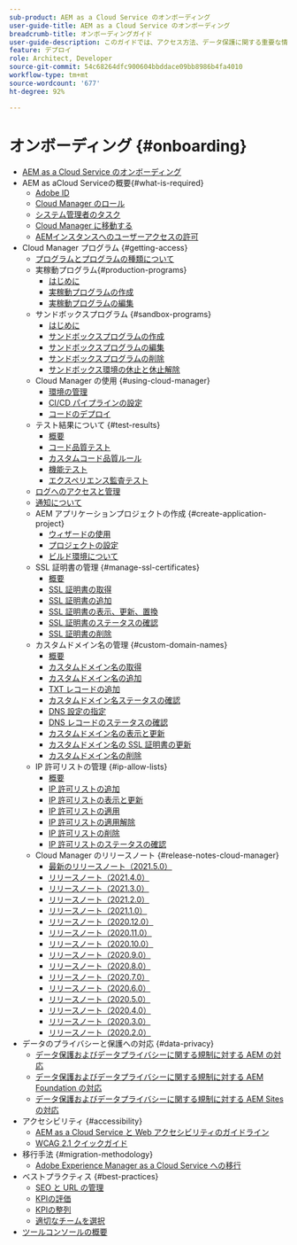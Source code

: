 ```yaml
---
sub-product: AEM as a Cloud Service のオンボーディング
user-guide-title: AEM as a Cloud Service のオンボーディング
breadcrumb-title: オンボーディングガイド
user-guide-description: このガイドでは、アクセス方法、データ保護に関する重要な情報など、Adobe Experience Manager as a Cloud Service の基本について概要を説明します。
feature: デプロイ
role: Architect, Developer
source-git-commit: 54c68264dfc900604bbddace09bb8986b4fa4010
workflow-type: tm+mt
source-wordcount: '677'
ht-degree: 92%

---
```



# オンボーディング {#onboarding}

+ [AEM as a Cloud Service のオンボーディング](/help/onboarding/home.md)
+ AEM as aCloud Serviceの概要{#what-is-required}
   + [Adobe ID](what-is-required/get-your-adobe-id.md)
   + [Cloud Manager のロール](what-is-required/user-roles-permissions.md)
   + [システム管理者のタスク](what-is-required/add-users-assign-cm-roles.md)
   + [Cloud Manager に移動する](what-is-required/navigate-to-cloud-manager.md)
   + [AEMインスタンスへのユーザーアクセスの許可](/help/onboarding/what-is-required/accessing-aem-instance.md)
+ Cloud Manager プログラム {#getting-access}
   + [プログラムとプログラムの種類について](getting-access-to-aem-in-cloud/understand-program-types.md)
   + 実稼動プログラム{#production-programs}
      + [はじめに](/help/onboarding/getting-access-to-aem-in-cloud/introduction-production-programs.md)
      + [実稼動プログラムの作成](getting-access-to-aem-in-cloud/creating-production-program.md)
      + [実稼動プログラムの編集](/help/onboarding/getting-access-to-aem-in-cloud/editing-production-program.md)
   + サンドボックスプログラム {#sandbox-programs}
      + [はじめに](getting-access-to-aem-in-cloud/introduction-sandbox-programs.md)
      + [サンドボックスプログラムの作成](getting-access-to-aem-in-cloud/creating-sandbox-program.md)
      + [サンドボックスプログラムの編集](/help/onboarding/getting-access-to-aem-in-cloud/editing-sandbox-program.md)
      + [サンドボックスプログラムの削除](getting-access-to-aem-in-cloud/deleting-sandbox-program.md)
      + [サンドボックス環境の休止と休止解除](/help/onboarding/getting-access-to-aem-in-cloud/hibernating-de-hibernating-sandbox-environments.md)
   + Cloud Manager の使用 {#using-cloud-manager}
      + [環境の管理](https://experienceleague.adobe.com/docs/experience-manager-cloud-service/implementing/using-cloud-manager/manage-environments.html?lang=ja)
      + [CI/CD パイプラインの設定](https://experienceleague.adobe.com/docs/experience-manager-cloud-service/implementing/using-cloud-manager/configure-pipeline.html?lang=ja)
      + [コードのデプロイ](https://experienceleague.adobe.com/docs/experience-manager-cloud-service/implementing/using-cloud-manager/deploy-code.html?lang=ja)
   + テスト結果について {#test-results}
      + [概要](https://experienceleague.adobe.com/docs/experience-manager-cloud-service/implementing/using-cloud-manager/test-results/overview-test-results.html?lang=ja)
      + [コード品質テスト](https://experienceleague.adobe.com/docs/experience-manager-cloud-service/implementing/using-cloud-manager/test-results/code-quality-testing.html?lang=ja)
      + [カスタムコード品質ルール](https://experienceleague.adobe.com/docs/experience-manager-cloud-service/implementing/using-cloud-manager/test-results/custom-code-quality-rules.html?lang=ja)
      + [機能テスト](https://experienceleague.adobe.com/docs/experience-manager-cloud-service/implementing/using-cloud-manager/test-results/functional-testing.html?lang=ja)
      + [エクスペリエンス監査テスト](https://experienceleague.adobe.com/docs/experience-manager-cloud-service/implementing/using-cloud-manager/test-results/experience-audit-testing.html?lang=ja)
   + [ログへのアクセスと管理](https://experienceleague.adobe.com/docs/experience-manager-cloud-service/implementing/using-cloud-manager/manage-logs.html?lang=ja)
   + [通知について](https://experienceleague.adobe.com/docs/experience-manager-cloud-service/implementing/using-cloud-manager/notifications.html?lang=ja)
   + AEM アプリケーションプロジェクトの作成 {#create-application-project}
      + [ウィザードの使用](getting-access-to-aem-in-cloud/using-the-wizard.md)
      + [プロジェクトの設定](getting-access-to-aem-in-cloud/setting-up-project.md)
      + [ビルド環境について](getting-access-to-aem-in-cloud/build-environment-details.md)
   + SSL 証明書の管理 {#manage-ssl-certificates}
      + [概要](https://experienceleague.adobe.com/docs/experience-manager-cloud-service/implementing/using-cloud-manager/manage-ssl-certificates/introduction.html?lang=ja)
      + [SSL 証明書の取得](https://experienceleague.adobe.com/docs/experience-manager-cloud-service/implementing/using-cloud-manager/manage-ssl-certificates/get-ssl-certificate.html?lang=ja)
      + [SSL 証明書の追加](https://experienceleague.adobe.com/docs/experience-manager-cloud-service/implementing/using-cloud-manager/manage-ssl-certificates/add-ssl-certificate.html?lang=ja)
      + [SSL 証明書の表示、更新、置換](https://experienceleague.adobe.com/docs/experience-manager-cloud-service/implementing/using-cloud-manager/manage-ssl-certificates/view-update-replace-ssl-certificate.html?lang=ja)
      + [SSL 証明書のステータスの確認](https://experienceleague.adobe.com/docs/experience-manager-cloud-service/implementing/using-cloud-manager/manage-ssl-certificates/check-status-ssl-certificate.html?lang=ja)
      + [SSL 証明書の削除](https://experienceleague.adobe.com/docs/experience-manager-cloud-service/implementing/using-cloud-manager/manage-ssl-certificates/delete-ssl-certificate.html?lang=ja)
   + カスタムドメイン名の管理 {#custom-domain-names}
      + [概要](https://experienceleague.adobe.com/docs/experience-manager-cloud-service/implementing/using-cloud-manager/custom-domain-names/introduction.html?lang=ja)
      + [カスタムドメイン名の取得](https://experienceleague.adobe.com/docs/experience-manager-cloud-service/implementing/using-cloud-manager/custom-domain-names/get-custom-domain-name.html?lang=ja)
      + [カスタムドメイン名の追加](https://experienceleague.adobe.com/docs/experience-manager-cloud-service/implementing/using-cloud-manager/custom-domain-names/add-custom-domain-name.html?lang=ja)
      + [TXT レコードの追加](https://experienceleague.adobe.com/docs/experience-manager-cloud-service/implementing/using-cloud-manager/custom-domain-names/add-text-record.html?lang=ja)
      + [カスタムドメイン名ステータスの確認](https://experienceleague.adobe.com/docs/experience-manager-cloud-service/implementing/using-cloud-manager/custom-domain-names/check-domain-name-status.html?lang=ja)
      + [DNS 設定の指定](https://experienceleague.adobe.com/docs/experience-manager-cloud-service/implementing/using-cloud-manager/custom-domain-names/configure-dns-settings.html?lang=ja)
      + [DNS レコードのステータスの確認](https://experienceleague.adobe.com/docs/experience-manager-cloud-service/implementing/using-cloud-manager/custom-domain-names/check-dns-record-status.html?lang=ja)
      + [カスタムドメイン名の表示と更新](https://experienceleague.adobe.com/docs/experience-manager-cloud-service/implementing/using-cloud-manager/custom-domain-names/view-update-replace-custom-domain-name.html?lang=ja)
      + [カスタムドメイン名の SSL 証明書の更新](https://experienceleague.adobe.com/docs/experience-manager-cloud-service/implementing/using-cloud-manager/custom-domain-names/update-cdn-ssl-certificate.html?lang=ja)
      + [カスタムドメイン名の削除](https://experienceleague.adobe.com/docs/experience-manager-cloud-service/implementing/using-cloud-manager/custom-domain-names/delete-custom-domain-name.html?lang=ja)
   + IP 許可リストの管理 {#ip-allow-lists}
      + [概要](https://experienceleague.adobe.com/docs/experience-manager-cloud-service/implementing/using-cloud-manager/ip-allow-lists/introduction.html?lang=ja)
      + [IP 許可リストの追加](https://experienceleague.adobe.com/docs/experience-manager-cloud-service/implementing/using-cloud-manager/ip-allow-lists/add-ip-allow-lists.html?lang=ja)
      + [IP 許可リストの表示と更新](https://experienceleague.adobe.com/docs/experience-manager-cloud-service/implementing/using-cloud-manager/ip-allow-lists/view-update-ip-allow-list.html?lang=ja)
      + [IP 許可リストの適用](https://experienceleague.adobe.com/docs/experience-manager-cloud-service/implementing/using-cloud-manager/ip-allow-lists/apply-allow-list.html?lang=ja)
      + [IP 許可リストの適用解除](https://experienceleague.adobe.com/docs/experience-manager-cloud-service/implementing/using-cloud-manager/ip-allow-lists/unapply-ip-allow-list.html?lang=ja)
      + [IP 許可リストの削除](https://experienceleague.adobe.com/docs/experience-manager-cloud-service/implementing/using-cloud-manager/ip-allow-lists/delete-ip-allow-list.html?lang=ja)
      + [IP 許可リストのステータスの確認](https://experienceleague.adobe.com/docs/experience-manager-cloud-service/implementing/using-cloud-manager/ip-allow-lists/check-ip-allow-list-status.html?lang=ja)
   + Cloud Manager のリリースノート {#release-notes-cloud-manager}
      + [最新のリリースノート（2021.5.0）](/help/onboarding/release-notes-cloud-manager/release-notes-cm-current.md)
      + [リリースノート（2021.4.0）](/help/onboarding/release-notes-cloud-manager/release-notes-cm-2021-4-0.md)
      + [リリースノート（2021.3.0）](/help/onboarding/release-notes-cloud-manager/release-notes-cm-2021-3-0.md)
      + [リリースノート（2021.2.0）](/help/onboarding/release-notes-cloud-manager/release-notes-cm-2021-2-0.md)
      + [リリースノート（2021.1.0）](/help/onboarding/release-notes-cloud-manager/release-notes-cm-2021-1-0.md)
      + [リリースノート（2020.12.0）](/help/onboarding/release-notes-cloud-manager/release-notes-cm-2020-12-0.md)
      + [リリースノート（2020.11.0）](/help/onboarding/release-notes-cloud-manager/release-notes-cm-2020-11-0.md)
      + [リリースノート（2020.10.0）](/help/onboarding/release-notes-cloud-manager/release-notes-cm-2020-10-0.md)
      + [リリースノート（2020.9.0）](/help/onboarding/release-notes-cloud-manager/release-notes-cm-2020-9-0.md)
      + [リリースノート（2020.8.0）](/help/onboarding/release-notes-cloud-manager/release-notes-cm-2020-8-0.md)
      + [リリースノート（2020.7.0）](/help/onboarding/release-notes-cloud-manager/release-notes-cm-2020-7-0.md)
      + [リリースノート（2020.6.0）](/help/onboarding/release-notes-cloud-manager/release-notes-cm-2020-6-0.md)
      + [リリースノート（2020.5.0）](/help/onboarding/release-notes-cloud-manager/release-notes-cm-2020-5-0.md)
      + [リリースノート（2020.4.0）](/help/onboarding/release-notes-cloud-manager/release-notes-cm-2020-4-0.md)
      + [リリースノート（2020.3.0）](/help/onboarding/release-notes-cloud-manager/release-notes-cm-2020-3-0.md)
      + [リリースノート（2020.2.0）](/help/onboarding/release-notes-cloud-manager/release-notes-cm-2020-2-0.md)
+ データのプライバシーと保護への対応 {#data-privacy}
   + [データ保護およびデータプライバシーに関する規制に対する AEM の対応](data-privacy-and-protection-readiness/aem-readiness.md)
   + [データ保護およびデータプライバシーに関する規制に対する AEM Foundation の対応](data-privacy-and-protection-readiness/foundation-readiness.md)
   + [データ保護およびデータプライバシーに関する規制に対する AEM Sites の対応](data-privacy-and-protection-readiness/sites-readiness.md)
+ アクセシビリティ {#accessibility}
   + [AEM as a Cloud Service と Web アクセシビリティのガイドライン](accessibility/web-accessibility.md)
   + [WCAG 2.1 クイックガイド](accessibility/quick-guide-wcag.md)
+ 移行手法 {#migration-methodology}
   + [Adobe Experience Manager as a Cloud Service への移行](migration-methodology/getting-started.md)
+ ベストプラクティス {#best-practices}
   + [SEO と URL の管理](best-practices/seo-and-url-management.md)
   + [KPIの評価](best-practices/assessing-kpis.md)
   + [KPIの整列](best-practices/aligning-kpis.md)
   + [適切なチームを選択](best-practices/choose-right-team.md)
+ [ツールコンソールの概要](tools-consoles.md)

